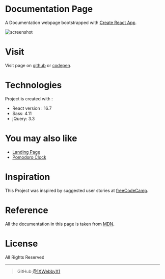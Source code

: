 # Documentation Page
A Documentation webpage bootstrapped with [Create React App](https://github.com/facebook/create-react-app).

![screenshot](https://i.ibb.co/92LFwY3/2011965-LXVQz-W-6593663f-d6eb-4c4e-b0ac-d3ac3f2f613b-1.png)

# Visit
 Visit page on [github](https://1xwebbyx1.github.io/react-documentation-page/) or [codepen](https://codepen.io/1xwebbyx1/full/LXVQzW).

# Technologies
Project is created with :
- React version : 16.7
- Sass: 4.11
- jQuery: 3.3

# You may also like
- [Landing Page](https://github.com/1XWebbyX1/landing-page)
- [Pomodoro Clock](https://github.com/1XWebbyX1/pomodoro-clock-pwa)

# Inspiration

This Project was inspired by  suggested  user stories  at [freeCodeCamp](https://learn.freecodecamp.org/responsive-web-design/responsive-web-design-projects/build-a-technical-documentation-page).

# Reference

All the documentation in this page is taken from [MDN](https://developer.mozilla.org/en-US/docs/Web/JavaScript/Guide).


# License

All Rights Reserved

---


> GitHub [@1XWebbyX1](https://github.com/1XWebbyX1)
